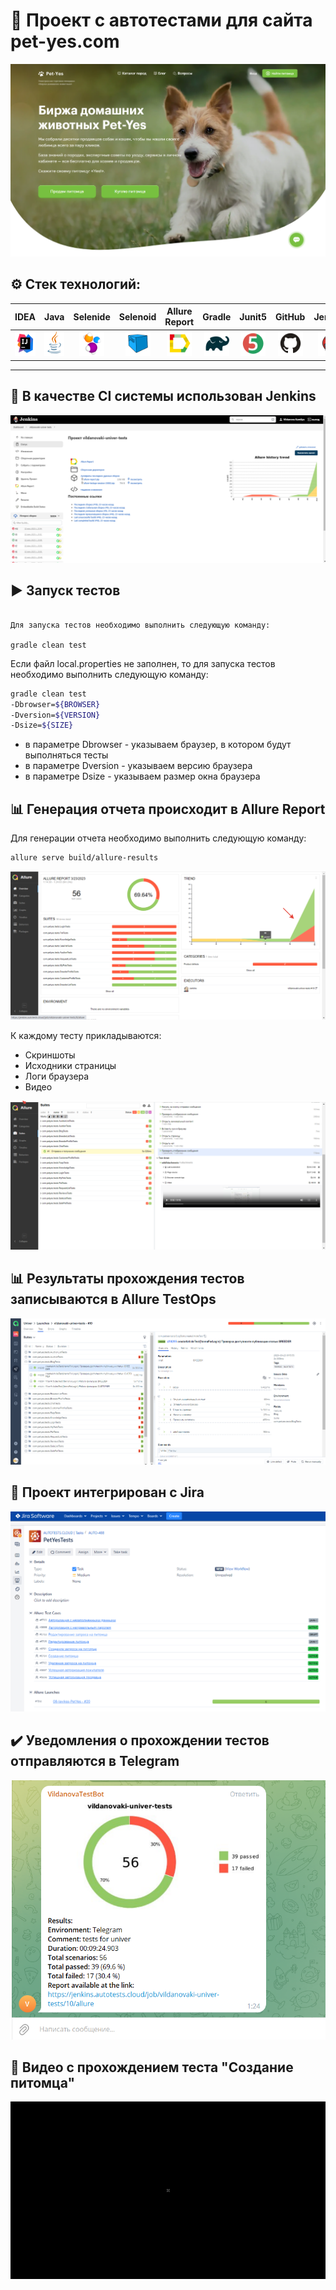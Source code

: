 # :feet: Проект с автотестами для сайта pet-yes.com 

![alt "PetYes"](./images/PetYes.png "PetYes")

## :gear: Стек технологий:
| IDEA | Java | Selenide | Selenoid | Allure Report | Gradle | Junit5 | GitHub | Jenkins | Allure TO | Jira |
|:--------:|:-------------:|:---------:|:-------:|:----:|:------:|:----:|:----:|:------:|:------:|:--------:|
| <img src="images/Intelij_IDEA.svg" width="40" height="40"> | <img src="images/JAVA.svg" width="40" height="40"> | <img src="images/Selenide.svg" width="40" height="40"> | <img src="images/Selenoid.svg" width="40" height="40"> | <img src="images/Allure_Report.svg" width="40" height="40"> | <img src="images/Gradle.svg" width="40" height="40"> | <img src="images/Junit5.svg" width="40" height="40"> | <img src="images/GitHub.svg" width="40" height="40"> | <img src="images/Jenkins.svg" width="40" height="40"> | <img src="images/Allure_TO.svg" width="40" height="40"> | <img src="images/Jira.svg" width="40" height="40"> |
___

## :pushpin: В качестве CI системы использован Jenkins

![alt "Jenkins"](./images/Jenkins.png "Jenkins")

## :arrow_forward: Запуск тестов

```

Для запуска тестов необходимо выполнить следующую команду:

gradle clean test
```

Если файл local.properties не заполнен, то для запуска тестов необходимо выполнить следующую команду:

```bash
gradle clean test 
-Dbrowser=${BROWSER}
-Dversion=${VERSION}
-Dsize=${SIZE}

```
- в параметре Dbrowser - указываем браузер, в котором будут выполняться тесты
- в параметре Dversion - указываем версию браузера
- в параметре Dsize - указываем размер окна браузера

## :bar_chart: Генерация отчета происходит в Allure Report

Для генерации отчета необходимо выполнить следующую команду:

```bash
allure serve build/allure-results
```

![alt "Allure Report"](./images/Allure_report1.png "Allure Report")

К каждому тесту прикладываются:
- Скриншоты
- Исходники страницы
- Логи браузера
- Видео

![alt "Allure Report"](./images/Allure_report2.png "Allure Report")

## :bar_chart: Результаты прохождения тестов записываются в Allure TestOps

![alt "Allure TestOps"](./images/Allure_TO.png "Allure TestOps")

## :pushpin: Проект интегрирован с Jira

![alt "Jira"](./images/Jira.png "Jira")

## :heavy_check_mark: Уведомления о прохождении тестов отправляются в Telegram

![alt "Telegramm_notification"](./images/Telegramm_notification.png "Telegramm_notification") 

## :movie_camera: Видео с прохождением теста "Создание питомца"

![alt "CreatePetVideo"](./images/CreatePetVideo.gif "CreatePetVideo") 
